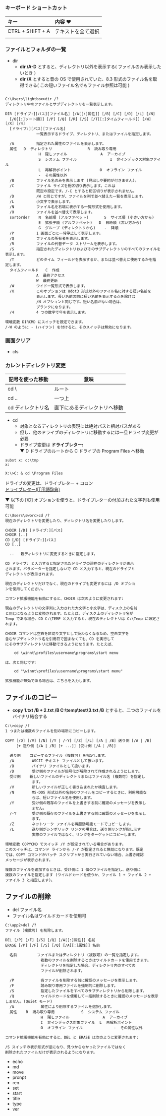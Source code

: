 ### キーボード ショートカット

| キー | 内容 ♥
| :--- | :--- 
| CTRL + SHIFT + A | テキストを全て選択
|  | 

### ファイルとフォルダの一覧
- dir
  - **dir /A-D** とすると、ディレクトリ以外を表示する( ファイルのみ表示したいとき )
  - **dir /X** とすると昔の OS で使用されていた、8.3 形式のファイル名を取得できる( この短いファイル名でもファイル参照は可能 )
```

C:\Users\lightbox>dir /?
ディレクトリ中のファイルとサブディレクトリを一覧表示します。

DIR [ドライブ:][パス][ファイル名] [/A[[:]属性]] [/B] [/C] [/D] [/L] [/N]
  [/O[[:]ソート順]] [/P] [/Q] [/R] [/S] [/T[[:]タイムフィールド]] [/W] [/X] [/4]
  [ドライブ:][パス][ファイル名]
              一覧表示するドライブ、ディレクトリ、またはファイルを指定します。

  /A          指定された属性のファイルを表示します。
  属性   D  ディレクトリ                R  読み取り専用
               H  隠しファイル               A  アーカイブ
               S  システム ファイル               I  非インデックス対象ファイル
               L  再解析ポイント             O  オフライン ファイル
               -  その属性以外
  /B          ファイル名のみを表示します (見出しや要約が付きません)。
  /C          ファイル サイズを桁区切り表示します。これは
              既定の設定です。/-C とすると桁区切りが表示されません。
  /D          /W と同じですが、ファイルを列で並べ替えた一覧を表示します。
  /L          小文字で表示します。
  /N          ファイル名を右端に表示する一覧形式を使用します。
  /O          ファイルを並べ替えて表示します。
  sortorder    N  名前順 (アルファベット)       S  サイズ順 (小さい方から)
               E  拡張子順 (アルファベット)   D  日時順 (古い方から)
               G  グループ (ディレクトリから)    -  降順
  /P          1 画面ごとに一時停止して表示します。
  /Q          ファイルの所有者を表示します。
  /R          ファイルの代替データ ストリームを表示します。
  /S          指定されたディレクトリおよびそのサブディレクトリのすべてのファイルを表示します。
  /T          どのタイム フィールドを表示するか、または並べ替えに使用するかを指 定します。
  タイムフィールド   C  作成
              A  最終アクセス
              W  最終更新
  /W          ワイド一覧形式で表示します。
  /X          このオプションは 8dot3 形式以外のファイル名に対する短い名前を
              表示します。長い名前の前に短い名前を表示する点を除けば
              /N オプションと同じです。短い名前がない場合は、
              ブランクになります。
  /4          4 つの数字で年を表示します。

環境変数 DIRCMD にスイッチを設定できます。
/-W のように - (ハイフン) を付けると、そのスイッチは無効になります。
```
### 画面クリア

- cls

### カレントディレクトリ変更
| 記号を使った移動 | 意味 |
| --- | --- |
| cd \ | ルート |
| cd .. | 一つ上 |
| cd ディレクトリ名 | 直下にあるディレクトリへ移動 |

- cd
  - 対象となるディレクトリの表現には絶対パスと相対パスがある
  - 但し、他のドライブのディレクトリに移動するには一旦ドライブ変更が必要
  - ドライブ変更は **ドライブレター:**\
▼ D ドライプのルートから C ドライブの Program Files へ移動
```
subst x: c:\tmp
x:
```
```
X:\>C: & cd \Program Files
```

ドライブの変更は、ドライブレター + コロン\
[ドライブレター(IT用語辞典)](https://e-words.jp/w/%E3%83%89%E3%83%A9%E3%82%A4%E3%83%96%E3%83%AC%E3%82%BF%E3%83%BC.html)

▼ 以下の [/D] オプションを使うと、ドライプレターの付加された文字列も使用可能
```
C:\Users\sworc>cd /?
現在のディレクトリを変更したり、ディレクトリ名を変更したりします。

CHDIR [/D] [ドライブ:][パス]
CHDIR [..]
CD [/D] [ドライブ:][パス]
CD [..]

  ..   親ディレクトリに変更するときに指定します。

CD ドライブ: と入力すると指定されたドライブの現在のディレクトリが表示
されます。パラメーターを指定しないで CD と入力すると、現在のドライブと
ディレクトリが表示されます。

現在のディレクトリだけでなく、現在のドライブも変更するには /D オプショ
ンを使用してください。

コマンド拡張機能を有効にすると、CHDIR は次のように変更されます:

現在のディレクトリの文字列に入力された大文字と小文字は、ディスク上の名前
と同じになるように変換されます。たとえば、ディスク上のディレクトリ名が
Temp である場合、CD C:\TEMP と入力すると、現在のディレクトリは C:\Temp に設定さ れます。

CHDIR コマンドは空白を区切り文字として扱わなくなるため、空白文字を
含むサブディレクトリ名を引用符で囲まなくても、CD を実行して
にそのサブディレクトリに移動できるようになります。たとえば、

    cd \winnt\profiles\username\programs\start menu

は、次と同じです:

    cd "\winnt\profiles\username\programs\start menu"

拡張機能が無効である場合は、こちらを入力します。
```

## ファイルのコピー
- **copy 1.txt /B + 2.txt /B C:\temp\test\3.txt /B** とすると、二つのファイルをバイナリ結合する
```
C:\>copy /?
1 つまたは複数のファイルを別の場所にコピーします。

COPY [/D] [/V] [/N] [/Y | /-Y] [/Z] [/L] [/A | /B] 送り側 [/A | /B]
     [+ 送り側 [/A | /B] [+ ...]] [受け側 [/A | /B]]

  送り側    コピーするファイル (複数可) を指定します。
  /A        ASCII テキスト ファイルとして扱います。
  /B        バイナリ ファイルとして扱います。
  /D        受け側のファイルが暗号化が解除されて作成されるようにします。
  受け側    新しいファイルのディレクトリまたはファイル名 (複数可) を指定し
            ます。
  /V        新しいファイルが正しく書き込まれたか検査します。
  /N        MS-DOS 形式以外の名前のファイルをコピーするときに、利用可能な
            らば、短いファイル名を使用します。
  /Y        受け側の既存のファイルを上書きする前に確認のメッセージを表示し
            ません。
  /-Y       受け側の既存のファイルを上書きする前に確認のメッセージを表示し
            ます。
  /Z        ネットワーク ファイルを再起動可能モードでコピーします。
  /L        送り側がシンボリック リンクの場合は、送り側リンクが指し示す
            実際のファイルではなく、リンクをターゲットにコピーします。

環境変数 COPYCMD でスイッチ /Y が設定されている場合があります。
このスイッチは、コマンド ラインから /-Y が指定されると無効になります。既定
では、COPY コマンドがバッチ スクリプトから実行されていない場合、上書き確認
メッセージが表示されます。

複数のファイルを追加するときは、受け側に 1 個のファイルを指定し、送り側に
複数のファイルを指定します (ワイルドカードを使うか、ファイル 1 + ファイル 2 +
ファイル 3 と指定します)。
```

## ファイルの削除
- del ファイル名
- ファイル名はワイルドカードを使用可
```
C:\app2>del /?
ファイル (複数可) を削除します。

DEL [/P] [/F] [/S] [/Q] [/A[[:]属性]] 名前
ERASE [/P] [/F] [/S] [/Q] [/A[[:]属性]] 名前

  名前         ファイルまたはディレクトリ (複数可) の一覧を指定します。
                複数のファイルを削除するときはワイルドカードを使用できます。
                ディレクトリを指定した場合、ディレクトリ内のすべての
                ファイルが削除されます。

  /P            各ファイルを削除する前に確認のメッセージを表示します。
  /F            読み取り専用ファイルを強制的に削除します。
  /S            指定したファイルをすべてのサブディレクトリから削除します。
  /Q            ワイルドカードを使用して一括削除するときに確認のメッセージを表示しません。(Quiet モード)
  /A            属性により削除するファイルを選択します。
  属性    R  読み取り専用            S  システム ファイル
                H  隠しファイル               A  アーカイブ
                I  非インデックス対象ファイル  L  再解析ポイント
                O  オフライン ファイル              -  その属性以外

コマンド拡張機能を有効にすると、DEL と ERASE は次のように変更されます:

/S スイッチの表示形式が逆になり、見つからなかったファイルではなく
削除されたファイルだけが表示されるようになります。
```

- echo
- md
- move
- pronpt
- ren
- set
- start
- title
- type
- ver



